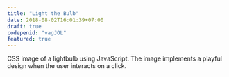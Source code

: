 ```yaml
---
title: "Light the Bulb"
date: 2018-08-02T16:01:39+07:00
draft: true
codepenid: "vagJOL"
featured: true
---
```


CSS image of a lightbulb using JavaScript. The image implements a playful design when the user interacts on a click.